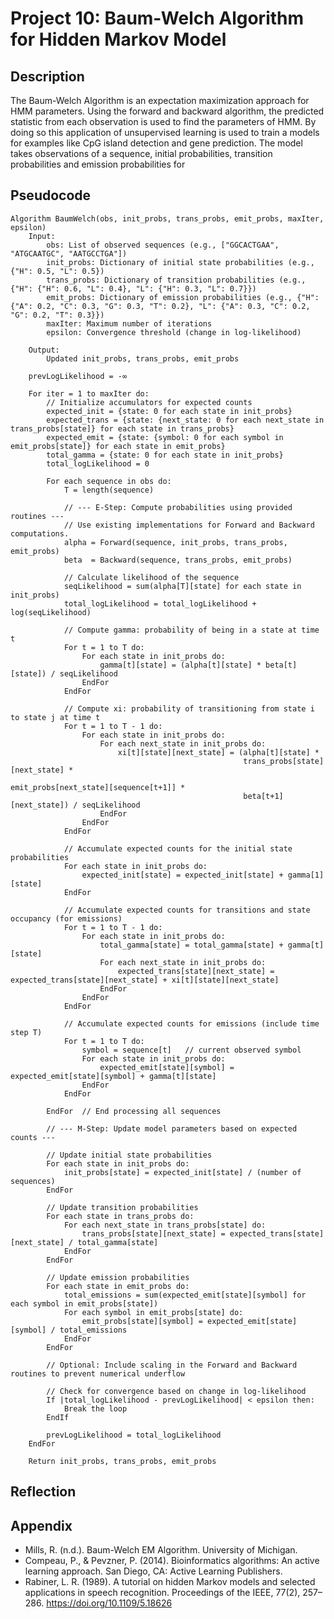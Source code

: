 # Project 10: Baum-Welch Algorithm for Hidden Markov Model
## Description

The Baum-Welch Algorithm is an expectation maximization approach for HMM parameters. Using the forward and backward algorithm, the predicted statistic from each observation is used to find the parameters of HMM. By doing so this application of unsupervised learning is used to train a models for examples like CpG island detection and gene prediction. The model takes observations of a sequence, initial probabilities, transition probabilities and emission probabilities for 

## Pseudocode
```
Algorithm BaumWelch(obs, init_probs, trans_probs, emit_probs, maxIter, epsilon)
    Input:
        obs: List of observed sequences (e.g., ["GGCACTGAA", "ATGCAATGC", "AATGCCTGA"])
        init_probs: Dictionary of initial state probabilities (e.g., {"H": 0.5, "L": 0.5})
        trans_probs: Dictionary of transition probabilities (e.g., {"H": {"H": 0.6, "L": 0.4}, "L": {"H": 0.3, "L": 0.7}})
        emit_probs: Dictionary of emission probabilities (e.g., {"H": {"A": 0.2, "C": 0.3, "G": 0.3, "T": 0.2}, "L": {"A": 0.3, "C": 0.2, "G": 0.2, "T": 0.3}})
        maxIter: Maximum number of iterations
        epsilon: Convergence threshold (change in log-likelihood)

    Output:
        Updated init_probs, trans_probs, emit_probs

    prevLogLikelihood = -∞

    For iter = 1 to maxIter do:
        // Initialize accumulators for expected counts
        expected_init = {state: 0 for each state in init_probs}
        expected_trans = {state: {next_state: 0 for each next_state in trans_probs[state]} for each state in trans_probs}
        expected_emit = {state: {symbol: 0 for each symbol in emit_probs[state]} for each state in emit_probs}
        total_gamma = {state: 0 for each state in init_probs}
        total_logLikelihood = 0

        For each sequence in obs do:
            T = length(sequence)

            // --- E-Step: Compute probabilities using provided routines ---
            // Use existing implementations for Forward and Backward computations.
            alpha = Forward(sequence, init_probs, trans_probs, emit_probs)
            beta  = Backward(sequence, trans_probs, emit_probs)

            // Calculate likelihood of the sequence
            seqLikelihood = sum(alpha[T][state] for each state in init_probs)
            total_logLikelihood = total_logLikelihood + log(seqLikelihood)

            // Compute gamma: probability of being in a state at time t
            For t = 1 to T do:
                For each state in init_probs do:
                    gamma[t][state] = (alpha[t][state] * beta[t][state]) / seqLikelihood
                EndFor
            EndFor

            // Compute xi: probability of transitioning from state i to state j at time t
            For t = 1 to T - 1 do:
                For each state in init_probs do:
                    For each next_state in init_probs do:
                        xi[t][state][next_state] = (alpha[t][state] *
                                                    trans_probs[state][next_state] *
                                                    emit_probs[next_state][sequence[t+1]] *
                                                    beta[t+1][next_state]) / seqLikelihood
                    EndFor
                EndFor
            EndFor

            // Accumulate expected counts for the initial state probabilities
            For each state in init_probs do:
                expected_init[state] = expected_init[state] + gamma[1][state]
            EndFor

            // Accumulate expected counts for transitions and state occupancy (for emissions)
            For t = 1 to T - 1 do:
                For each state in init_probs do:
                    total_gamma[state] = total_gamma[state] + gamma[t][state]
                    For each next_state in init_probs do:
                        expected_trans[state][next_state] = expected_trans[state][next_state] + xi[t][state][next_state]
                    EndFor
                EndFor
            EndFor

            // Accumulate expected counts for emissions (include time step T)
            For t = 1 to T do:
                symbol = sequence[t]   // current observed symbol
                For each state in init_probs do:
                    expected_emit[state][symbol] = expected_emit[state][symbol] + gamma[t][state]
                EndFor
            EndFor

        EndFor  // End processing all sequences

        // --- M-Step: Update model parameters based on expected counts ---

        // Update initial state probabilities
        For each state in init_probs do:
            init_probs[state] = expected_init[state] / (number of sequences)
        EndFor

        // Update transition probabilities
        For each state in trans_probs do:
            For each next_state in trans_probs[state] do:
                trans_probs[state][next_state] = expected_trans[state][next_state] / total_gamma[state]
            EndFor
        EndFor

        // Update emission probabilities
        For each state in emit_probs do:
            total_emissions = sum(expected_emit[state][symbol] for each symbol in emit_probs[state])
            For each symbol in emit_probs[state] do:
                emit_probs[state][symbol] = expected_emit[state][symbol] / total_emissions
            EndFor
        EndFor

        // Optional: Include scaling in the Forward and Backward routines to prevent numerical underflow

        // Check for convergence based on change in log-likelihood
        If |total_logLikelihood - prevLogLikelihood| < epsilon then:
            Break the loop
        EndIf

        prevLogLikelihood = total_logLikelihood
    EndFor

    Return init_probs, trans_probs, emit_probs
```
 
## Reflection

## Appendix
- Mills, R. (n.d.). Baum-Welch EM Algorithm. University of Michigan.
- Compeau, P., & Pevzner, P. (2014). Bioinformatics algorithms: An active learning approach. San Diego, CA: Active Learning Publishers.
- Rabiner, L. R. (1989). A tutorial on hidden Markov models and selected applications in speech recognition. Proceedings of the IEEE, 77(2), 257–286. https://doi.org/10.1109/5.18626
